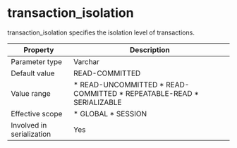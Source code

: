 transaction_isolation 
==========================================

transaction_isolation specifies the isolation level of transactions. 


|       **Property**        |                                                                                                          **Description**                                                                                                           |
|---------------------------|------------------------------------------------------------------------------------------------------------------------------------------------------------------------------------------------------------------------------------|
| Parameter type            | Varchar                                                                                                                                                                                                                            |
| Default value             | READ-COMMITTED                                                                                                                                                                                                                     |
| Value range               | * READ-UNCOMMITTED   * READ-COMMITTED   * REPEATABLE-READ   * SERIALIZABLE    |
| Effective scope           | * GLOBAL   * SESSION                                                                                                                            |
| Involved in serialization | Yes                                                                                                                                                                                                                                |


